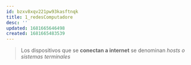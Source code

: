 ```yaml
---
id: bzxv8xqv221pw93kasftnqk
title: 1_redesComputadore
desc: ''
updated: 1681665646498
created: 1681665483539
---
```


> Los dispositivos que se **conectan a internet** se denominan *hosts o sistemas terminales*

